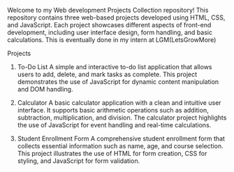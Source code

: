 Welcome to my Web development Projects Collection repository! This repository contains three web-based projects developed using HTML, CSS, and JavaScript. Each project showcases different aspects of front-end development, including user interface design, form handling, and basic calculations.
This is eventually done in my intern at LGM(LetsGrowMore)

Projects
1. To-Do List
A simple and interactive to-do list application that allows users to add, delete, and mark tasks as complete. This project demonstrates the use of JavaScript for dynamic content manipulation and DOM handling.

2. Calculator
A basic calculator application with a clean and intuitive user interface. It supports basic arithmetic operations such as addition, subtraction, multiplication, and division. The calculator project highlights the use of JavaScript for event handling and real-time calculations.

3. Student Enrollment Form
A comprehensive student enrollment form that collects essential information such as name, age, and course selection. This project illustrates the use of HTML for form creation, CSS for styling, and JavaScript for form validation.
